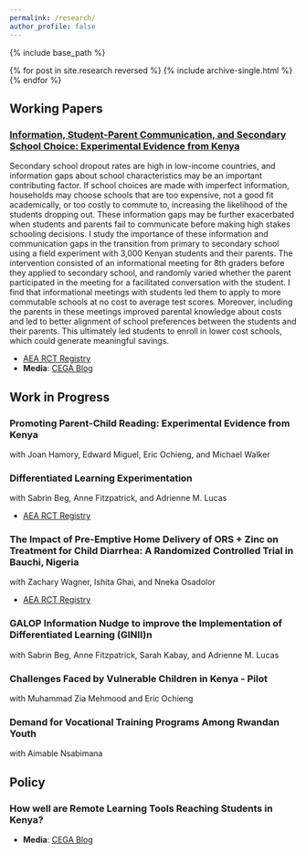 ```yaml
---
permalink: /research/
author_profile: false
---
```



{% include base_path %}

{% for post in site.research reversed %}
  {% include archive-single.html %}
{% endfor %}

## Working Papers

### [Information, Student-Parent Communication, and Secondary School Choice: Experimental Evidence from Kenya](http://stephaniebonds.com/files/Stephanie_Bonds_JMP.pdf)

Secondary school dropout rates are high in low-income countries, and information gaps about school characteristics may be an important contributing factor. If school choices are made with imperfect information, households may choose schools that are too expensive, not a good fit academically, or too costly to commute to, increasing the likelihood of the students dropping out. These information gaps may be further exacerbated when students and parents fail to communicate before making high stakes schooling decisions. I study the importance of these information and communication gaps in the transition from primary to secondary school using a field experiment with 3,000 Kenyan students and their parents. The intervention consisted of an informational meeting for 8th graders before they applied to secondary school, and randomly varied whether the parent participated in the meeting for a facilitated conversation with the student. I find that informational meetings with students led them to apply to more commutable schools at no cost to average test scores. Moreover, including the parents in these meetings improved parental knowledge about costs and led to better alignment of school preferences between the students and their parents. This ultimately led students to enroll in lower cost schools, which could generate meaningful savings.<br />
 * [AEA RCT Registry](https://www.socialscienceregistry.org/trials/5517) 
 * **Media**: [CEGA Blog](https://medium.com/center-for-effective-global-action/information-student-parent-communication-and-secondary-school-choice-729f406097ae)

## Work in Progress

### Promoting Parent-Child Reading: Experimental Evidence from Kenya
with Joan Hamory, Edward Miguel, Eric Ochieng, and Michael Walker

### Differentiated Learning Experimentation 
with Sabrin Beg, Anne Fitzpatrick, and Adrienne M. Lucas
* [AEA RCT Registry](https://www.socialscienceregistry.org/trials/11414)

### The Impact of Pre-Emptive Home Delivery of ORS + Zinc on Treatment for Child Diarrhea: A Randomized Controlled Trial in Bauchi, Nigeria
with Zachary Wagner, Ishita Ghai, and Nneka Osadolor
* [AEA RCT Registry](https://www.socialscienceregistry.org/trials/13278)

### GALOP Information Nudge to improve the Implementation of Differentiated Learning (GINII)n 
with Sabrin Beg, Anne Fitzpatrick, Sarah Kabay, and Adrienne M. Lucas  

### Challenges Faced by Vulnerable Children in Kenya - Pilot
with Muhammad Zia Mehmood and Eric Ochieng 

### Demand for Vocational Training Programs Among Rwandan Youth 
with Aimable Nsabimana

## Policy

### How well are Remote Learning Tools Reaching Students in Kenya? 
* **Media**: [CEGA Blog](https://medium.com/center-for-effective-global-action/how-well-are-remote-learning-tools-reaching-students-in-kenya-d8c8461c7f88)


